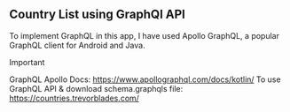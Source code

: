 ## Country List using GraphQl API
To implement GraphQL in this app, I have used Apollo GraphQL, a popular GraphQL client for Android and Java.
> [!IMPORTANT]
> GraphQL Apollo Docs: https://www.apollographql.com/docs/kotlin/
  To use GraphQL API & download schema.graphqls file: https://countries.trevorblades.com/
